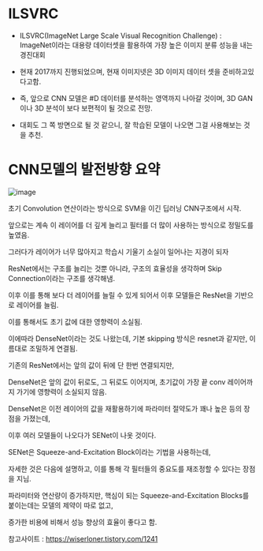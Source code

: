 # ILSVRC   
* ILSVRC(ImageNet Large Scale Visual Recognition Challenge) :   
  ImageNet이라는 대용량 데이터셋을 활용하여 가장 높은 이미지 분류 성능을 내는 경진대회   
  
* 현재 2017까지 진행되었으며, 현재 이미지넷은 3D 이미지 데이터 셋을 준비하고있다고함.   

* 즉, 앞으로 CNN 모델은 #D 데이터를 분석하는 영역까지 나아갈 것이며, 3D GAN이나 3D 분석이 보다 보편적이 될 것으로 전망.   

* 대회도 그 쪽 방면으로 될 것 같으니, 잘 학습된 모델이 나오면 그걸 사용해보는 것을 추천.   

# CNN모델의 발전방향 요약   

![image](https://user-images.githubusercontent.com/87224039/127144600-c51b7050-9c9a-477b-b8b2-b9084aa3478b.png)   

초기 Convolution 연산이라는 방식으로 SVM을 이긴 딥러닝 CNN구조에서 시작.   

앞으로는 계속 이 레이어를 더 깊게 늘리고 필터를 더 많이 사용하는 방식으로 정밀도를 높였음.   

그러다가 레이어가 너무 많아지고 학습시 기울기 소실이 일어나는 지경이 되자   

ResNet에서는 구조를 늘리는 것뿐 아니라, 구조의 효율성을 생각하며 Skip Connection이라는 구조를 생각해냄.   

이후 이를 통해 보다 더 레이어를 늘릴 수 있게 되어서 이후 모델들은 ResNet을 기반으로 레이어를 늘림.   

이를 통해서도 초기 값에 대한 영향력이 소실됨.   

이에따라 DenseNet이라는 것도 나왔는데, 기본 skipping 방식은 resnet과 같지만, 이름대로 조밀하게 연결됨.   

기존의 ResNet에서는 앞의 값이 뒤에 단 한번 연결되지만,   

DenseNet은 앞의 값이 뒤로도, 그 뒤로도 이어지며, 초기값이 가장 끝 conv 레이어까지 가기에 영향력이 소실되지 않음.   

DenseNet은 이전 레이어의 값을 재활용하기에 파라미터 절약도가 꽤나 높은 등의 장점을 가졌는데,   

이후 여러 모델들이 나오다가 SENet이 나옷 것이다.   

SENet은 Squeeze-and-Excitation Block이라는 기법을 사용하는데,   

자세한 것은 다음에 설명하고, 이를 통해 각 필터들의 중요도를 재조정할 수 있다는 장점을 지님.   

파라미터와 연산량이 증가하지만, 핵심이 되는 Squeeze-and-Excitation Blocks를 붙이는데는 모델의 제약이 따로 없고,   

증가한 비용에 비해서 성능 향상의 효율이 좋다고 함.   

참고사이트 : https://wiserloner.tistory.com/1241
